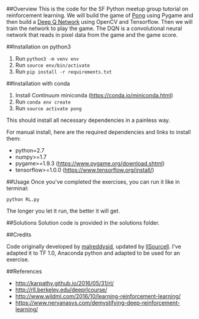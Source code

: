 ##Overview
This is the code for the SF Python meetup group tutorial on reinforcement learning. We will build the game of [Pong](http://www.ponggame.org) using Pygame and then build a [Deep Q Network](https://www.quora.com/Artificial-Intelligence-What-is-an-intuitive-explanation-of-how-deep-Q-networks-DQN-work) using OpenCV and Tensorflow. Then we will train the network to play the game. The DQN is a convolutional neural network that reads in pixel data from the game and the game score. 

##Installation on python3
1. Run `python3 -m venv env`
2. Run `source env/bin/activate`
3. Run `pip install -r requirements.txt`

##Installation with conda
1. Install Continuum miniconda (https://conda.io/miniconda.html)
2. Run `conda env create`
3. Run `source activate pong`

This should install all necessary dependencies in a painless way.

For manual install, here are the required dependencies and links to install them:

- python=2.7
- numpy>=1.7
- pygame>=1.9.3 (https://www.pygame.org/download.shtml)
- tensorflow>=1.0.0 (https://www.tensorflow.org/install/)


##Usage 
Once you've completed the exercises, you can run it like in terminal:
```
python RL.py
```
The longer you let it run, the better it will get.

##Solutions
Solution code is provided in the solutions folder.

##Credits

Code originally developed by [malreddysid](https://github.com/malreddysid), updated by [llSourcell](https://github.com/llSourcell). I've adapted it to TF 1.0, Anaconda python and adapted to be used for an exercise.

##References
- http://karpathy.github.io/2016/05/31/rl/
- http://rll.berkeley.edu/deeprlcourse/
- http://www.wildml.com/2016/10/learning-reinforcement-learning/
- https://www.nervanasys.com/demystifying-deep-reinforcement-learning/
